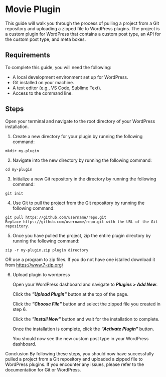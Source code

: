 # Movie Plugin

This guide will walk you through the process of pulling a project from a Git repository and uploading a zipped file to WordPress plugins. The project is a custom plugin for WordPress that contains a custom post type, an API for the custom post type, and meta boxes.

## Requirements
To complete this guide, you will need the following:

  + A local development environment set up for WordPress.
  + Git installed on your machine.
  + A text editor (e.g., VS Code, Sublime Text).
  + Access to the command line.


## Steps
Open your terminal and navigate to the root directory of your WordPress installation.

1. Create a new directory for your plugin by running the following command:

  ```
  mkdir my-plugin
  ```
2. Navigate into the new directory by running the following command:

  ```
  cd my-plugin
  ```

3. Initialize a new Git repository in the directory by running the following command:
  ```
  git init
  ```
4. Use Git to pull the project from the Git repository by running the following command:

  ```
  git pull https://github.com/username/repo.git
  Replace https://github.com/username/repo.git with the URL of the Git repository.
  ```

5. Once you have pulled the project, zip the entire plugin directory by running the following command:
  ```
  zip -r my-plugin.zip plugin directory
  ```
OR use a program to zip files. If you do not have one istalled download it from https://www.7-zip.org/

6. Upload plugin to wordpress

    Open your WordPress dashboard and navigate to ***Plugins > Add New***.

    Click the ***"Upload Plugin"*** button at the top of the page.

    Click the ***"Choose File"*** button and select the zipped file you created in step 6.

    Click the ***"Install Now"*** button and wait for the installation to complete.

    Once the installation is complete, click the ***"Activate Plugin"*** button.

    You should now see the new custom post type in your WordPress dashboard.

Conclusion
By following these steps, you should now have successfully pulled a project from a Git repository and uploaded a zipped file to WordPress plugins. If you encounter any issues, please refer to the documentation for Git or WordPress.

